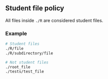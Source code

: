 ## Student file policy

All files inside `./R` are considered student files.

### Example

```bash
# Student files
./R/file
./R/subdirectory/file

# Not student files
./root_file
./tests/test_file
```
